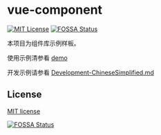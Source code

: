 # vue-component
[![MIT License][license-image]][license-url]
[![FOSSA Status][fossa-badge-image]][fossa-badge-url]

本项目为组件库示例样板。

使用示例清参看 [demo][url1]

开发示例请参看 [Development-ChineseSimplified.md][url2]

## License
[MIT license][license-url]

[![FOSSA Status][fossa-large-image]][fossa-large-url]

[url1]:src/App.vue
[url2]:Development.md

[license-image]: https://img.shields.io/badge/license-MIT-blue.svg?style=flat
[license-url]: LICENSE

[fossa-badge-image]: https://app.fossa.com/api/projects/git%2Bgithub.com%2Funlangchan%2Fvue-yl-component.svg?type=shield
[fossa-badge-url]: https://app.fossa.com/projects/git%2Bgithub.com%2Funlangchan%2Fvue-yl-component?ref=badge_shield

[fossa-large-image]: https://app.fossa.com/api/projects/git%2Bgithub.com%2Funlangchan%2Fvue-yl-component.svg?type=large
[fossa-large-url]: https://app.fossa.com/projects/git%2Bgithub.com%2Funlangchan%2Fvue-yl-component?ref=badge_large